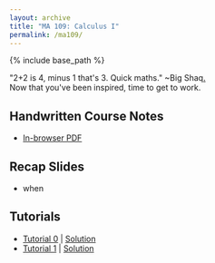 ```yaml
---
layout: archive
title: "MA 109: Calculus I"
permalink: /ma109/
---
```

{% include base_path %}

"2+2 is 4, minus 1 that's 3. Quick maths." ~Big Shaq[.](https://open.spotify.com/track/6X5OFBbrsHRsyO1zP7udgr?si=8f8c66574dab4bd6)<br>
Now that you've been inspired, time to get to work.

## Handwritten Course Notes

- [In-browser PDF](/files/resources/ma109/ma109_agni.pdf)


## Recap Slides

- when


## Tutorials 

- [Tutorial 0](/files/resources/ma109/ma109_tutorial0.pdf) \| [Solution](/files/resources/ma109/ma109_tut0soln.pdf)
- [Tutorial 1](/files/resources/ma109/ma109_tutorial1.pdf) \| [Solution](/files/resources/ma109/ma109_tut1soln.pdf)

